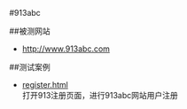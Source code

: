 #913abc

##被测网站
- http://www.913abc.com

##测试案例
- [register.html](rejister.html)  
  打开913注册页面，进行913abc网站用户注册